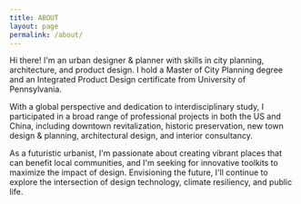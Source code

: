 ```yaml
---
title: ABOUT
layout: page
permalink: /about/
---
```


Hi there! I'm an urban designer & planner with skills in city planning, architecture, and product design. I hold a Master of City Planning degree and an Integrated Product Design certificate from University of Pennsylvania. 

With a global perspective and dedication to interdisciplinary study, I participated in a broad range of professional projects in both the US and China, including downtown revitalization, historic preservation, new town design & planning, architectural design, and interior consultancy. 

As a futuristic urbanist, I'm passionate about creating vibrant places that can benefit local communities, and I'm seeking for innovative toolkits to maximize the impact of design. Envisioning the future, I'll continue to explore the intersection of design technology, climate resiliency, and public life. 
